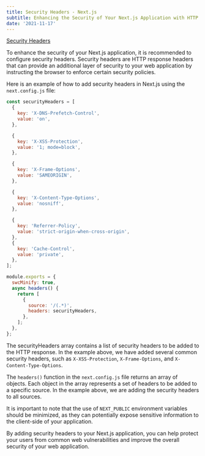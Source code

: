 ```yaml
---
title: Security Headers - Next.js
subtitle: Enhancing the Security of Your Next.js Application with HTTP Response Headers
date: '2021-11-17'
---
```


[Security Headers](https://nextjs.org/docs/advanced-features/security-headers)

To enhance the security of your Next.js application, it is recommended to configure security headers. Security headers are HTTP response headers that can provide an additional layer of security to your web application by instructing the browser to enforce certain security policies.

Here is an example of how to add security headers in Next.js using the `next.config.js` file:

```js title="next.config.js"
const securityHeaders = [
  {
    key: 'X-DNS-Prefetch-Control',
    value: 'on',
  },

  {
    key: 'X-XSS-Protection',
    value: '1; mode=block',
  },

  {
    key: 'X-Frame-Options',
    value: 'SAMEORIGIN',
  },

  {
    key: 'X-Content-Type-Options',
    value: 'nosniff',
  },

  {
    key: 'Referrer-Policy',
    value: 'strict-origin-when-cross-origin',
  },
  {
    key: 'Cache-Control',
    value: 'private',
  },
];

module.exports = {
  swcMinify: true,
  async headers() {
    return [
      {
        source: '/(.*)',
        headers: securityHeaders,
      },
    ];
  },
};
```

The securityHeaders array contains a list of security headers to be added to the HTTP response. In the example above, we have added several common security headers, such as `X-XSS-Protection`, `X-Frame-Options`, and `X-Content-Type-Options`.

The `headers()` function in the `next.config.js` file returns an array of objects. Each object in the array represents a set of headers to be added to a specific source. In the example above, we are adding the security headers to all sources.

It is important to note that the use of `NEXT_PUBLIC` environment variables should be minimized, as they can potentially expose sensitive information to the client-side of your application.

By adding security headers to your Next.js application, you can help protect your users from common web vulnerabilities and improve the overall security of your web application.

